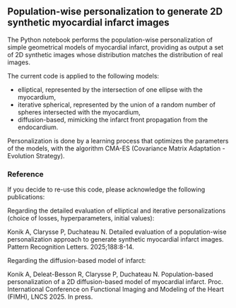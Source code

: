 ## Population-wise personalization to generate 2D synthetic myocardial infarct images

The Python notebook performs the population-wise personalization of simple geometrical models of myocardial infarct, providing as output a set of 2D synthetic images whose distribution matches the distribution of real images.

The current code is applied to the following models:
- elliptical, represented by the intersection of one ellipse with the myocardium,
- iterative spherical, represented by the union of a random number of spheres intersected with the myocardium,
- diffusion-based, mimicking the infarct front propagation from the endocardium.

Personalization is done by a learning process that optimizes the parameters of the models, with the algorithm CMA-ES (Covariance Matrix Adaptation - Evolution Strategy).

### Reference

If you decide to re-use this code, please acknowledge the following publications:

Regarding the detailed evaluation of elliptical and iterative personalizations (choice of losses, hyperparameters, initial values):

Konik A, Clarysse P, Duchateau N. Detailed evaluation of a population-wise personalization approach to generate synthetic myocardial infarct images. Pattern Recognition Letters. 2025;188:8-14.

Regarding the diffusion-based model of infarct:

Konik A, Deleat-Besson R, Clarysse P, Duchateau N. Population-based personalization of a 2D diffusion-based model of myocardial infarct. Proc. International Conference on Functional Imaging and Modeling of the Heart (FIMH), LNCS 2025. In press.

